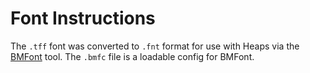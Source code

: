 # Font Instructions

The `.tff` font was converted to `.fnt` format for use with Heaps via the [BMFont](https://www.angelcode.com/products/bmfont/) tool. The `.bmfc` file is a loadable config for BMFont.